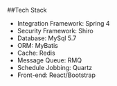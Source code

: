 ##Tech Stack
  - Integration Framework: Spring 4
  - Security Framework: Shiro
  - Database: MySql 5.7
  - ORM: MyBatis
  - Cache: Redis
  - Message Queue: RMQ
  - Schedule Jobbing: Quartz
  - Front-end: React/Bootstrap
